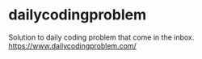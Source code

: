 # dailycodingproblem
Solution to daily coding problem that come in the inbox. https://www.dailycodingproblem.com/
